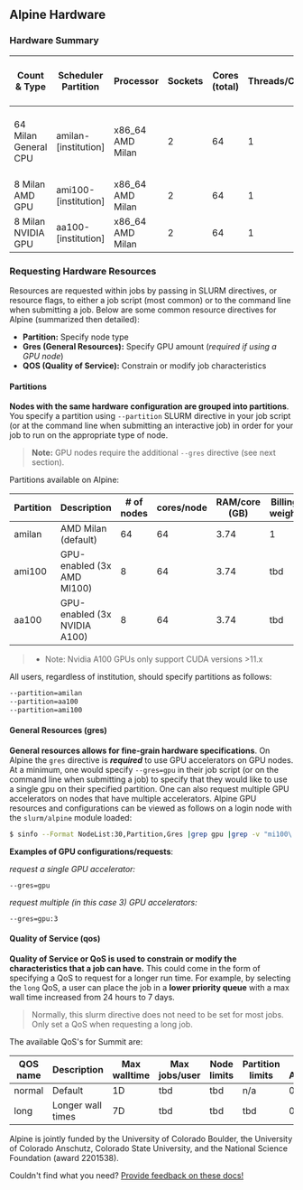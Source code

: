 ## Alpine Hardware

### Hardware Summary

| Count & Type | Scheduler Partition | Processor | Sockets | Cores (total) | Threads/Core | Clock (GHz) | RAM (GB) | L3 Cache (MB) | GPU type | GPU count | Local Disk Capacity & Type | Fabric | OS |
| ------------ | ------------------- | --------- | ------- | ----- | ------------ | ----------- | -------- | -------- | - | --------- | -------------------------- | ------ | -- |
| 64 Milan General CPU | amilan-[institution] | x86_64  AMD Milan | 2 | 64 | 1 | 3.2 | 239 | 32 | | | 416G SSD | HDR-100 InfiniBand (200Gb inter-node fabric) | RHEL 8.4|
| 8 Milan AMD GPU | ami100-[institution] | x86_64  AMD Milan | 2 | 64 | 1 | 3.2 | 239 | 32 | AMD MI100 | 3 | 416G SSD | 2x25 Gb Ethernet +RoCE | RHEL 8.4 |
| 8 Milan NVIDIA GPU | aa100-[institution] | x86_64  AMD Milan | 2 | 64 | 1 | 3.2 | 239 | 32 | NVIDIA A100 | 3 | 416G SSD | 2x25 Gb Ethernet +RoCE | RHEL 8.4 |


### Requesting Hardware Resources
Resources are requested within jobs by passing in SLURM directives, or resource flags, to either a job script (most common) or to the command line when submitting a job. Below are some common resource directives for Alpine (summarized then detailed):
* **Partition:** Specify node type
* **Gres (General Resources):** Specify GPU amount (*required if using a GPU node*)
* **QOS (Quality of Service):** Constrain or modify job characteristics


#### Partitions

**Nodes with the same hardware configuration are grouped into partitions**. You specify a partition using `--partition` SLURM directive in your job script (or at the command line when submitting an interactive job) in order for your job to run on the appropriate type of node. 

> **Note:** GPU nodes require the additional `--gres` directive (see next section).

Partitions available on Alpine:


| Partition       | Description       | # of nodes | cores/node | RAM/core (GB) | Billing weight | Default/Max Walltime |
| --------------- | ----------------- | ---------- | ---------- | ------------- | -------------- | ------------------------ |
| amilan | AMD Milan (default) | 64 | 64 | 3.74 | 1              | 4H, 24H                  |
| ami100 | GPU-enabled (3x AMD MI100) | 8 | 64 | 3.74 | tbd | 4H, 24H                  |
| aa100  | GPU-enabled (3x NVIDIA A100) | 8 | 64 | 3.74 | tbd | 4H, 24H                  |

> * Note: Nvidia A100 GPUs only support CUDA versions >11.x

All users, regardless of institution, should specify partitions as follows:
```bash
--partition=amilan
--partition=aa100
--partition=ami100
```

#### General Resources (gres)

**General resources allows for fine-grain hardware specifications**. On Alpine the `gres` directive is _**required**_ to use GPU accelerators on GPU nodes. At a minimum, one would specify `--gres=gpu` in their job script (or on the command line when submitting a job) to specify that they would like to use a single gpu on their specified partition. One can also request multiple GPU accelerators on nodes that have multiple accelerators. Alpine GPU resources and configurations can be viewed as follows on a login node with the `slurm/alpine` module loaded:

```bash
$ sinfo --Format NodeList:30,Partition,Gres |grep gpu |grep -v "mi100\|a100"
```

__Examples of GPU configurations/requests__:

_request a single GPU accelerator:_
```
--gres=gpu
```
_request multiple (in this case 3) GPU accelerators:_
```
--gres=gpu:3
```

#### Quality of Service (qos)

**Quality of Service or QoS is used to constrain or modify the characteristics that a job can have.** This could come in the form of specifying a QoS to request for a longer run time. For example, by selecting the `long` QoS, a user can place the job in a **lower priority queue** with a max wall time increased from 24 hours to 7 days.

> Normally, this slurm directive does not need to be set for most jobs. Only set a QoS when requesting a long job.

The available QoS's for Summit are:

| QOS name    | Description                | Max walltime    | Max jobs/user | Node limits        | Partition limits | Priority Adjustment  |
| ----------- | -------------------------- | --------------- | ------------- | ------------------ | ---------------- | ---------------------|
| normal      | Default                    | 1D              | tbd | tbd | n/a              | 0 |
| long        | Longer wall times          | 7D              | tbd | tbd | tbd | 0 |

Alpine is jointly funded by the University of Colorado Boulder, the University of Colorado Anschutz, Colorado State University, and the National Science Foundation (award 2201538).

Couldn't find what you need? [Provide feedback on these docs!](https://forms.gle/bSQEeFrdvyeQWPtW9)
